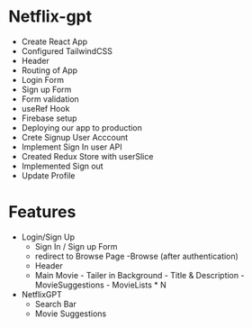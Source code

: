 # Netflix-gpt

- Create React App
- Configured TailwindCSS
- Header
- Routing of App
- Login Form
- Sign up Form
- Form validation
- useRef Hook
- Firebase setup
- Deploying our app to production
- Crete Signup User Acccount
- Implement Sign In user API
- Created Redux Store with userSlice
- Implemented Sign out
- Update Profile


# Features 
- Login/Sign Up
  - Sign In / Sign up Form
  - redirect to Browse Page
-Browse (after authentication)
  - Header
  - Main Movie
        - Tailer in Background
        - Title & Description
        - MovieSuggestions
            - MovieLists  * N
- NetflixGPT
   - Search Bar
   - Movie Suggestions